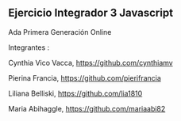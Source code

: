 ## Ejercicio Integrador 3 Javascript

Ada Primera Generación Online

Integrantes :

Cynthia Vico Vacca, https://github.com/cynthiamv

Pierina Francia, https://github.com/pierifrancia

Liliana Belliski, https://github.com/lia1810

Maria Abihaggle,  https://github.com/mariaabi82

